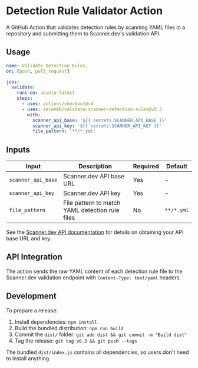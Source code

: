 # Detection Rule Validator Action

A GitHub Action that validates detection rules by scanning YAML files in a repository and submitting them to Scanner.dev's validation API.

## Usage

```yaml
name: Validate Detection Rules
on: [push, pull_request]

jobs:
  validate:
    runs-on: ubuntu-latest
    steps:
      - uses: actions/checkout@v4
      - uses: sarum90/validate-scanner-detection-rules@v0.3
        with:
          scanner_api_base: '${{ secrets.SCANNER_API_BASE }}'
          scanner_api_key: '${{ secrets.SCANNER_API_KEY }}'
          file_pattern: '**/*.yml'
```

## Inputs

| Input | Description | Required | Default |
|-------|-------------|----------|---------|
| `scanner_api_base` | Scanner.dev API base URL | Yes | - |
| `scanner_api_key` | Scanner.dev API key | Yes | - |
| `file_pattern` | File pattern to match YAML detection rule files | No | `**/*.yml` |

See the [Scanner.dev API documentation](https://docs.scanner.dev/scanner/using-scanner/api) for details on obtaining your API base URL and key.

## API Integration

The action sends the raw YAML content of each detection rule file to the Scanner.dev validation endpoint with `Content-Type: text/yaml` headers.

## Development

To prepare a release:

1. Install dependencies: `npm install`
2. Build the bundled distribution: `npm run build`
3. Commit the `dist/` folder: `git add dist && git commit -m "Build dist"`
4. Tag the release: `git tag v0.3 && git push --tags`

The bundled `dist/index.js` contains all dependencies, so users don't need to install anything.

